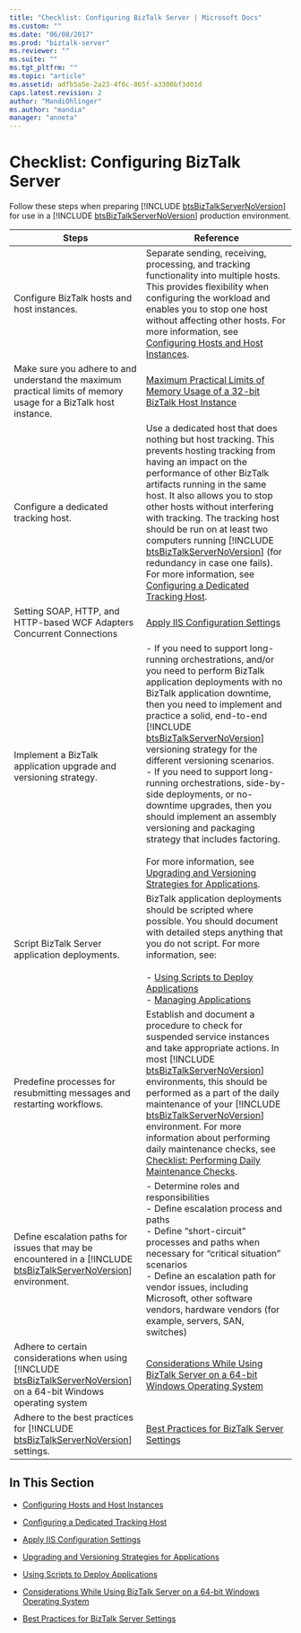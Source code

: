 ```yaml
---
title: "Checklist: Configuring BizTalk Server | Microsoft Docs"
ms.custom: ""
ms.date: "06/08/2017"
ms.prod: "biztalk-server"
ms.reviewer: ""
ms.suite: ""
ms.tgt_pltfrm: ""
ms.topic: "article"
ms.assetid: adfb5a5e-2a23-4f6c-865f-a3300bf3d01d
caps.latest.revision: 2
author: "MandiOhlinger"
ms.author: "mandia"
manager: "anneta"
---
```

# Checklist: Configuring BizTalk Server
Follow these steps when preparing [!INCLUDE [btsBizTalkServerNoVersion](../includes/btsbiztalkservernoversion-md.md)] for use in a [!INCLUDE [btsBizTalkServerNoVersion](../includes/btsbiztalkservernoversion-md.md)] production environment.  


|                                                                                Steps                                                                                 |                                                                                                                                                                                                                                                                                                                                                                            Reference                                                                                                                                                                                                                                                                                                                                                                             |
|----------------------------------------------------------------------------------------------------------------------------------------------------------------------|------------------------------------------------------------------------------------------------------------------------------------------------------------------------------------------------------------------------------------------------------------------------------------------------------------------------------------------------------------------------------------------------------------------------------------------------------------------------------------------------------------------------------------------------------------------------------------------------------------------------------------------------------------------------------------------------------------------------------------------------------------------|
|                                                             Configure BizTalk hosts and host instances.                                                              |                                                                                                                                                                                                         Separate sending, receiving, processing, and tracking functionality into multiple hosts. This provides flexibility when configuring the workload and enables you to stop one host without affecting other hosts. For more information, see [Configuring Hosts and Host Instances](../technical-guides/configuring-hosts-and-host-instances.md).                                                                                                                                                                                                          |
|                           Make sure you adhere to and understand the maximum practical limits of memory usage for a BizTalk host instance.                           |                                                                                                                                                                                                                                                                                                     [Maximum Practical Limits of Memory Usage of a 32-bit BizTalk Host Instance](../technical-guides/configuring-hosts-and-host-instances.md#BKMK_MemLimit)                                                                                                                                                                                                                                                                                                      |
|                                                                 Configure a dedicated tracking host.                                                                 |                                                                                   Use a dedicated host that does nothing but host tracking. This prevents hosting tracking from having an impact on the performance of other BizTalk artifacts running in the same host. It also allows you to stop other hosts without interfering with tracking. The tracking host should be run on at least two computers running [!INCLUDE [btsBizTalkServerNoVersion](../includes/btsbiztalkservernoversion-md.md)] (for redundancy in case one fails). For more information, see [Configuring a Dedicated Tracking Host](../technical-guides/configuring-a-dedicated-tracking-host.md).                                                                                    |
|                                                Setting SOAP, HTTP, and HTTP-based WCF Adapters Concurrent Connections                                                |                                                                                                                                                                                                                                                                                                                                   [Apply IIS Configuration Settings](../technical-guides/apply-iis-configuration-settings.md)                                                                                                                                                                                                                                                                                                                                    |
|                                                   Implement a BizTalk application upgrade and versioning strategy.                                                   | -   If you need to support long-running orchestrations, and/or you need to perform BizTalk application deployments with no BizTalk application downtime, then you need to implement and practice a solid, end-to-end [!INCLUDE [btsBizTalkServerNoVersion](../includes/btsbiztalkservernoversion-md.md)] versioning strategy for the different versioning scenarios.<br />-   If you need to support long-running orchestrations, side-by-side deployments, or no-downtime upgrades, then you should implement an assembly versioning and packaging strategy that includes factoring.<br /><br /> For more information, see [Upgrading and Versioning Strategies for Applications](../technical-guides/upgrading-and-versioning-strategies-for-applications.md). |
|                                                            Script BizTalk Server application deployments.                                                            |                                                                                                                                                                                            BizTalk application deployments should be scripted where possible. You should document with detailed steps anything that you do not script. For more information, see:<br /><br /> -   [Using Scripts to Deploy Applications](../technical-guides/using-scripts-to-deploy-applications.md)<br />-   [Managing Applications](../technical-guides/managing-applications.md)                                                                                                                                                                                             |
|                                               Predefine processes for resubmitting messages and restarting workflows.                                                |                                                                                       Establish and document a procedure to check for suspended service instances and take appropriate actions. In most [!INCLUDE [btsBizTalkServerNoVersion](../includes/btsbiztalkservernoversion-md.md)] environments, this should be performed as a part of the daily maintenance of your [!INCLUDE [btsBizTalkServerNoVersion](../includes/btsbiztalkservernoversion-md.md)] environment. For more information about performing daily maintenance checks, see [Checklist: Performing Daily Maintenance Checks](../technical-guides/checklist-performing-daily-maintenance-checks.md).                                                                                       |
|   Define escalation paths for issues that may be encountered in a [!INCLUDE [btsBizTalkServerNoVersion](../includes/btsbiztalkservernoversion-md.md)] environment.   |                                                                                                                                                                                                      -   Determine roles and responsibilities<br />-   Define escalation process and paths<br />-   Define “short-circuit” processes and paths when necessary for “critical situation” scenarios<br />-   Define an escalation path for vendor issues, including Microsoft, other software vendors, hardware vendors (for example, servers, SAN, switches)                                                                                                                                                                                                       |
| Adhere to certain considerations when using [!INCLUDE [btsBizTalkServerNoVersion](../includes/btsbiztalkservernoversion-md.md)] on a 64-bit Windows operating system |                                                                                                                                                                                                                                                                                     [Considerations While Using BizTalk Server on a 64-bit Windows Operating System](../technical-guides/considerations-while-using-biztalk-server-on-a-64-bit-windows-operating-system.md)                                                                                                                                                                                                                                                                                      |
|                    Adhere to the best practices for [!INCLUDE [btsBizTalkServerNoVersion](../includes/btsbiztalkservernoversion-md.md)] settings.                    |                                                                                                                                                                                                                                                                                                                         [Best Practices for BizTalk Server Settings](../technical-guides/best-practices-for-biztalk-server-settings.md)                                                                                                                                                                                                                                                                                                                          |

## In This Section  

-   [Configuring Hosts and Host Instances](../technical-guides/configuring-hosts-and-host-instances.md)  

-   [Configuring a Dedicated Tracking Host](../technical-guides/configuring-a-dedicated-tracking-host.md)  

-   [Apply IIS Configuration Settings](../technical-guides/apply-iis-configuration-settings.md)  

-   [Upgrading and Versioning Strategies for Applications](../technical-guides/upgrading-and-versioning-strategies-for-applications.md)  

-   [Using Scripts to Deploy Applications](../technical-guides/using-scripts-to-deploy-applications.md)  

-   [Considerations While Using BizTalk Server on a 64-bit Windows Operating System](../technical-guides/considerations-while-using-biztalk-server-on-a-64-bit-windows-operating-system.md)  

-   [Best Practices for BizTalk Server Settings](../technical-guides/best-practices-for-biztalk-server-settings.md)